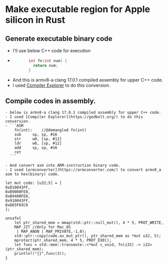 # Make executable region for Apple silicon in Rust

 ## Generate executable binary code
 - I'll use below C++ code for execution
 - ```C++
          int fn(int num) {
            return num;
          }
   ```
 - And this is armv8-a clang 17.0.1 compiled assembly for upper C++ code.
 - I used [Compiler Explorer](https://godbolt.org/) to do this conversion.

 ## Compile codes in assembly.
 
    - below is armv8-a clang 17.0.1 compiled assembly for upper C++ code. 
    - I used [Compiler Explorer](https://godbolt.org/) to do this conversion.
    - ```ASM
        fn(int):    //@demangled fn(int)
        sub     sp, sp, #16
        str     w0, [sp, #12]
        ldr     w0, [sp, #12]
        add     sp, sp, #16
        ret
      ```

    - And convert asm into ARM-instruction binary code.
    - I used [armconverter](https://armconverter.com/) to convert armv8_a asm to hex(binary) code.
    
    let mut code: [u32;5] = [
    0xD10043FF,
    0xB9000FE0,
    0xB9400FE0,
    0x910043FF,
    0xD65F03C0
    ];
    
    unsafe{
        let ptr_shared_mem = mmap(std::ptr::null_mut(), 4 * 5, PROT_WRITE,
        MAP_JIT //Only for Mac_OS
         | MAP_ANON | MAP_PRIVATE,-1,0);
        std::ptr::copy(code.as_mut_ptr(), ptr_shared_mem as *mut u32, 5);
        mprotect(ptr_shared_mem, 4 * 5, PROT_EXEC);
        let func = std::mem::transmute::<*mut c_void, fn(i32) -> i32>(ptr_shared_mem);
        println!("{}",func(3));
    }


  
